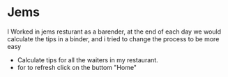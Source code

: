 # Jems
I Worked in jems resturant as a barender,
at the end of each day we would calculate the tips in a binder,
and i tried to change the process to be more easy
* Calculate tips for all the waiters in my restaurant.
* for to refresh click on the buttom "Home"

